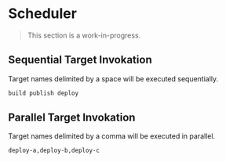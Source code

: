# Scheduler

> This section is a work-in-progress.

## Sequential Target Invokation

Target names delimited by a space will be executed sequentially.

```sh
build publish deploy
```

## Parallel Target Invokation

Target names delimited by a comma will be executed in parallel.

```sh
deploy-a,deploy-b,deploy-c
```
